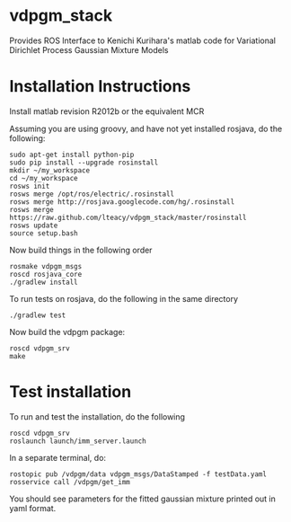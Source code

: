 vdpgm_stack
===========

Provides ROS Interface to Kenichi Kurihara's matlab code for Variational Dirichlet Process Gaussian Mixture Models

Installation Instructions
=========================
Install matlab revision R2012b or the equivalent MCR

Assuming you are using groovy, and have not yet installed rosjava, do the following:

    sudo apt-get install python-pip
    sudo pip install --upgrade rosinstall
    mkdir ~/my_workspace
    cd ~/my_workspace
    rosws init
    rosws merge /opt/ros/electric/.rosinstall
    rosws merge http://rosjava.googlecode.com/hg/.rosinstall
    rosws merge https://raw.github.com/lteacy/vdpgm_stack/master/rosinstall
    rosws update
    source setup.bash

Now build things in the following order

    rosmake vdpgm_msgs
    roscd rosjava_core
    ./gradlew install

To run tests on rosjava, do the following in the same directory

    ./gradlew test

Now build the vdpgm package:

    roscd vdpgm_srv
    make

Test installation
=================
To run and test the installation, do the following

    roscd vdpgm_srv
    roslaunch launch/imm_server.launch
    
In a separate terminal, do:

    rostopic pub /vdpgm/data vdpgm_msgs/DataStamped -f testData.yaml
    rosservice call /vdpgm/get_imm

You should see parameters for the fitted gaussian mixture printed out in yaml format.


